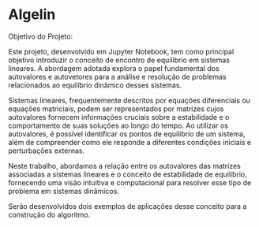 # Algelin
Objetivo do Projeto:

Este projeto, desenvolvido em Jupyter Notebook, tem como principal objetivo introduzir o conceito de encontro de equilíbrio em sistemas lineares. A abordagem adotada explora o papel fundamental dos autovalores e autovetores para a análise e resolução de problemas relacionados ao equilíbrio dinâmico desses sistemas.

Sistemas lineares, frequentemente descritos por equações diferenciais ou equações matriciais, podem ser representados por matrizes cujos autovalores fornecem informações cruciais sobre a estabilidade e o comportamento de suas soluções ao longo do tempo. Ao utilizar os autovalores, é possível identificar os pontos de equilíbrio de um sistema, além de compreender como ele responde a diferentes condições iniciais e perturbações externas.

Neste trabalho, abordamos a relação entre os autovalores das matrizes associadas a sistemas lineares e o conceito de estabilidade de equilíbrio, fornecendo uma visão intuitiva e computacional para resolver esse tipo de problema em sistemas dinâmicos.

Serão desenvolvidos dois exemplos de aplicações desse conceito para a construção do algoritmo.